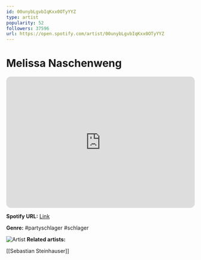 ```yaml
---
id: 00unybLgvbIqKxx0OTyYYZ
type: artist
popularity: 52
followers: 37596
url: https://open.spotify.com/artist/00unybLgvbIqKxx0OTyYYZ
---
```

# Melissa Naschenweng

<iframe style="border-radius:12px" src="https://open.spotify.com/embed/artist/00unybLgvbIqKxx0OTyYYZ" width="100%" height="352" frameBorder="0" allowfullscreen="" allow="autoplay; clipboard-write; encrypted-media; fullscreen; picture-in-picture" loading="lazy"></iframe>

**Spotify URL:** [Link](https://open.spotify.com/artist/00unybLgvbIqKxx0OTyYYZ)

**Genre:**  #partyschlager #schlager

![Artist](https://i.scdn.co/image/ab6761610000e5eb935cb533375ed827e86fe22a)
**Related artists:**

[[Sebastian Steinhauser]]
